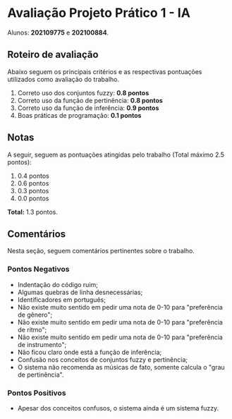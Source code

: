# Avaliação Projeto Prático 1 - IA
Alunos: **202109775** e **202100884**.

## Roteiro de avaliação

Abaixo seguem os principais critérios e as respectivas pontuações utilizados como avaliação do trabalho.

1. Correto uso dos conjuntos fuzzy: **0.8 pontos**
2. Correto uso da função de pertinência: **0.8 pontos**
3. Correto uso da função de inferência: **0.9 pontos**
4. Boas práticas de programação: **0.1 pontos**

## Notas

A seguir, seguem as pontuações atingidas pelo trabalho (Total máximo 2.5 pontos):

1. 0.4 pontos
2. 0.6 pontos
3. 0.3 pontos
4. 0.0 pontos

**Total:** 1.3 pontos.

## Comentários

Nesta seção, seguem comentários pertinentes sobre o trabalho.

### Pontos Negativos
- Indentação do código ruim;
- Algumas quebras de linha desnecessárias;
- Identificadores em português;
- Não existe muito sentido em pedir uma nota de 0-10 para "preferência de gênero";
- Não existe muito sentido em pedir uma nota de 0-10 para "preferência de ritmo";
- Não existe muito sentido em pedir uma nota de 0-10 para "preferência de instrumento";
- Não ficou claro onde está a função de inferência;
- Confusão nos conceitos de conjuntos fuzzy e pertinência;
- O sistema não recomenda as músicas de fato, somente calcula o "grau de pertinência".

### Pontos Positivos
- Apesar dos conceitos confusos, o sistema ainda é um sistema fuzzy.